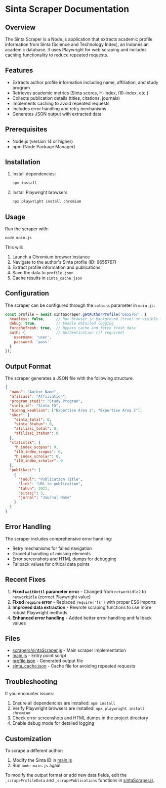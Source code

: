 # Sinta Scraper Documentation

## Overview
The Sinta Scraper is a Node.js application that extracts academic profile information from Sinta (Science and Technology Index), an Indonesian academic database. It uses Playwright for web scraping and includes caching functionality to reduce repeated requests.

## Features
- Extracts author profile information including name, affiliation, and study program
- Retrieves academic metrics (Sinta scores, H-index, i10-index, etc.)
- Collects publication details (titles, citations, journals)
- Implements caching to avoid repeated requests
- Includes error handling and retry mechanisms
- Generates JSON output with extracted data

## Prerequisites
- Node.js (version 14 or higher)
- npm (Node Package Manager)

## Installation
1. Install dependencies:
   ```bash
   npm install
   ```

2. Install Playwright browsers:
   ```bash
   npx playwright install chromium
   ```

## Usage
Run the scraper with:
```bash
node main.js
```

This will:
1. Launch a Chromium browser instance
2. Navigate to the author's Sinta profile (ID: 6655767)
3. Extract profile information and publications
4. Save the data to `profile.json`
5. Cache results in `sinta_cache.json`

## Configuration
The scraper can be configured through the `options` parameter in `main.js`:

```javascript
const profile = await sintaScraper.getAuthorProfile('6655767', {
  headless: false,     // Run browser in background (true) or visible (false)
  debug: true,         // Enable detailed logging
  forceRefresh: true,  // Bypass cache and fetch fresh data
  auth: {              // Authentication (if required)
    username: 'user',
    password: 'pass'
  }
});
```

## Output Format
The scraper generates a JSON file with the following structure:

```json
{
  "nama": "Author Name",
  "afiliasi": "Affiliation",
  "program_studi": "Study Program",
  "sinta_id": "Sinta ID",
  "bidang_keahlian": ["Expertise Area 1", "Expertise Area 2"],
  "skor": {
    "sinta_total": 0,
    "sinta_3tahun": 0,
    "afiliasi_total": 0,
    "afiliasi_3tahun": 0
  },
  "statistik": {
    "h_index_scopus": 0,
    "i10_index_scopus": 0,
    "h_index_scholar": 0,
    "i10_index_scholar": 0
  },
  "publikasi": [
    {
      "judul": "Publication Title",
      "link": "URL to publication",
      "tahun": 2021,
      "sitasi": 5,
      "jurnal": "Journal Name"
    }
  ]
}
```

## Error Handling
The scraper includes comprehensive error handling:
- Retry mechanisms for failed navigation
- Graceful handling of missing elements
- Error screenshots and HTML dumps for debugging
- Fallback values for critical data points

## Recent Fixes
1. **Fixed `waitUntil` parameter error** - Changed from `networkidle2` to `networkidle` (correct Playwright value)
2. **Fixed `require` error** - Replaced `require('fs')` with proper ES6 imports
3. **Improved data extraction** - Rewrote scraping functions to use more robust Playwright methods
4. **Enhanced error handling** - Added better error handling and fallback values

## Files
- [scrapers/sintaScraper.js](file:///Users/yysofiyan/Desktop/%20q/project/scrapers/sintaScraper.js) - Main scraper implementation
- [main.js](file:///Users/yysofiyan/Desktop/%20q/project/main.js) - Entry point script
- [profile.json](file:///Users/yysofiyan/Desktop/%20q/project/profile.json) - Generated output file
- [sinta_cache.json](file:///Users/yysofiyan/Desktop/%20q/project/sinta_cache.json) - Cache file for avoiding repeated requests

## Troubleshooting
If you encounter issues:
1. Ensure all dependencies are installed: `npm install`
2. Verify Playwright browsers are installed: `npx playwright install chromium`
3. Check error screenshots and HTML dumps in the project directory
4. Enable debug mode for detailed logging

## Customization
To scrape a different author:
1. Modify the Sinta ID in [main.js](file:///Users/yysofiyan/Desktop/%20q/project/main.js)
2. Run `node main.js` again

To modify the output format or add new data fields, edit the `_scrapeProfileData` and `_scrapePublications` functions in [sintaScraper.js](file:///Users/yysofiyan/Desktop/%20q/project/scrapers/sintaScraper.js).